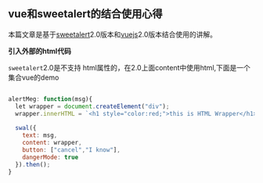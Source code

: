 ## vue和sweetalert的结合使用心得

本篇文章是基于[sweetalert](https://sweetalert.js.org/)2.0版本和[vuejs](https://cn.vuejs.org/)2.0版本结合使用的讲解。

**引入外部的html代码**

`sweetalert`2.0是不支持 html属性的，在2.0上面content中使用html,下面是一个集合vue的demo

```javascript

alertMeg: function(msg){
  let wrapper = document.createElement("div");
  wrapper.innerHTML = `<h1 style="color:red;">this is HTML Wrapper</h1>`;
  
  swal({
    text: msg,
    content: wrapper,
    button: ["cancel","I know"],
    dangerMode: true
  }).then();
}


```

